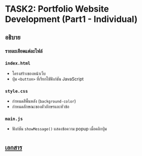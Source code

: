 # TASK2: Portfolio Website Development (Part1 - Individual)

## อธิบาย
### รายละเอียดแต่ละไฟล์
### `index.html`
- โครงสร้างของหน้าเว็บ
- ปุ่ม `<button>` ที่เรียกใช้ฟังก์ชัน JavaScript

### `style.css`
- กำหนดสีพื้นหลัง (`background-color`)
- กำหนดลักษณะของตัวอักษรและหัวข้อ

### `main.js`
- ฟังก์ชัน `showMessage()` แสดงข้อความ popup เมื่อคลิกปุ่ม

#
## [เอกสาร](https://docs.google.com/document/d/1_uOD7wGJ4a9AEog13qBkNqSiBoQHNbyaOzHGwkTwYtM/edit?usp=sharing)
